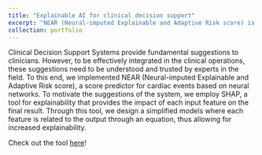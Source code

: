 ```yaml
---
title: "Explainable AI for clinical decision support"
excerpt: "NEAR (Neural-imputed Explainable and Adaptive Risk score) is a Clinical Decision Support System that provides a risk score for cardiac events based on neural networks. The impact of different features on the final score is described through the use of SHAP, a tool for explainability of machine learning models"
collection: portfolio
---
```


Clinical Decision Support Systems provide fundamental suggestions to clinicians. However, to be effectively integrated in the clinical operations, these suggestions need to be understood and trusted by experts in the field. To this end, we implemented NEAR (Neural-imputed Explainable and Adaptive Risk score), a score predictor for cardiac events based on neural networks. To motivate the suggestions of the system, we employ SHAP, a tool for explainability that provides the impact of each input feature on the final result. Through this tool, we design a simplified models where each feature is related to the output through an equation, thus allowing for increased explainability.

Check out the tool [here](https://near-app.herokuapp.com/)!